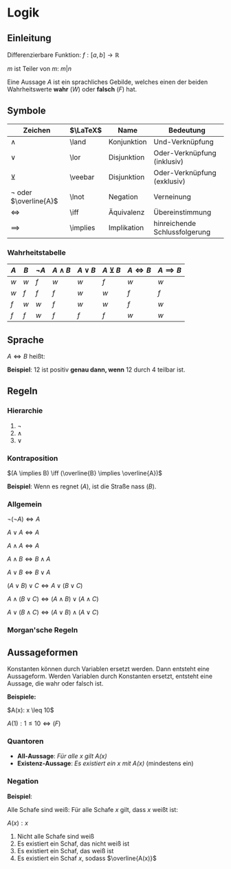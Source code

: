 # Logik

## Einleitung
Differenzierbare Funktion:
$f: [a,b] \to \mathbb{R}$

$m$ ist Teiler von $m$: $m|n$

Eine Aussage $A$ ist ein sprachliches Gebilde, welches einen der beiden Wahrheitswerte **wahr** ($W$) oder
**falsch** ($F$) hat.

## Symbole

| Zeichen                     | $\LaTeX$ | Name        | Bedeutung                     |
|-----------------------------|----------|-------------|-------------------------------|
| $\land$                     | \land    | Konjunktion | Und-Verknüpfung               |
| $\lor$                      | \lor     | Disjunktion | Oder-Verknüpfung (inklusiv)   |
| $\veebar$                   | \veebar  | Disjunktion | Oder-Verknüpfung (exklusiv)   |
| $\lnot$ oder $\overline{A}$ | \lnot    | Negation    | Verneinung                    |
| $\iff$                      | \iff     | Äquivalenz  | Übereinstimmung               |
| $\implies$                  | \implies | Implikation | hinreichende Schlussfolgerung |

### Wahrheitstabelle

| $A$ | $B$ | $\lnot A$ | $A \land B$ | $A \lor B$ | $A \veebar B$ | $A \iff B$ | $A \implies B$ |
|-----|-----|-----------|-------------|------------|---------------|------------|----------------|
| $w$ | $w$ | $f$       | $w$         | $w$        | $f$           | $w$        | $w$            |
| $w$ | $f$ | $f$       | $f$         | $w$        | $w$           | $f$        | $f$            |
| $f$ | $w$ | $w$       | $f$         | $w$        | $w$           | $f$        | $w$            |
| $f$ | $f$ | $w$       | $f$         | $f$        | $f$           | $w$        | $w$            |

## Sprache

$A \iff B$ heißt:

**Beispiel**: 12 ist positiv **genau dann, wenn** 12 durch 4 teilbar ist.

## Regeln

### Hierarchie

1. $\lnot$
2. $\land$
3. $\lor$

### Kontraposition

$(A \implies B) \iff (\overline{B} \implies \overline{A})$

**Beispiel**: Wenn es regnet ($A$), ist die Straße nass ($B$).

### Allgemein

$\lnot(\lnot A) \iff A$

$A \lor A \iff A$

$A \land A \iff A$

$A \land B \iff B \land A$

$A \lor B \iff B \lor A$

$(A \lor B) \lor C \iff A \lor (B \lor C)$

$A \land (B \lor C) \iff (A \land B) \lor (A \land C)$

$A \lor (B \land C) \iff (A \lor B) \land (A \lor C)$

### Morgan'sche Regeln

## Aussageformen

Konstanten können durch Variablen ersetzt werden. Dann entsteht eine Aussageform. Werden Variablen
durch Konstanten ersetzt, entsteht eine Aussage, die wahr oder falsch ist.

**Beispiele:**

$A(x): x \leq 10\$

$A(1): 1 \leq 10 \iff (F)$

### Quantoren

- **All-Aussage**: *Für alle $x$ gilt $A(x)$*
- **Existenz-Aussage**: *Es existiert ein $x$ mit $A(x)$* (mindestens ein)

### Negation

**Beispiel**:

Alle Schafe sind weiß: Für alle Schafe $x$ gilt, dass $x$ weißt ist:

$A(x): x$

1. Nicht alle Schafe sind weiß
2. Es existiert ein Schaf, das nicht weiß ist
3. Es existiert ein Schaf, das weiß ist
4. Es existiert ein Schaf $x$, sodass $\overline{A(x)}$
